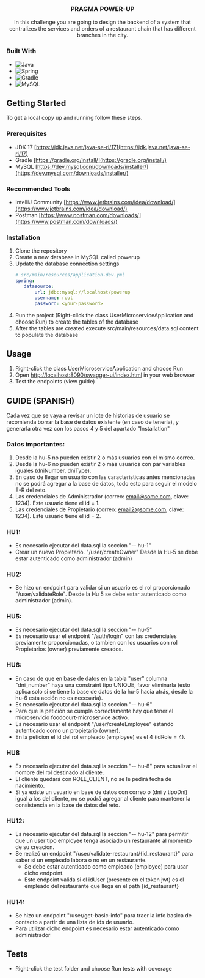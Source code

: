 <br />
<div align="center">
<h3 align="center">PRAGMA POWER-UP</h3>
  <p align="center">
    In this challenge you are going to design the backend of a system that centralizes the services and orders of a restaurant chain that has different branches in the city.
  </p>
</div>

### Built With

* ![Java](https://img.shields.io/badge/java-%23ED8B00.svg?style=for-the-badge&logo=java&logoColor=white)
* ![Spring](https://img.shields.io/badge/Spring-6DB33F?style=for-the-badge&logo=spring&logoColor=white)
* ![Gradle](https://img.shields.io/badge/Gradle-02303A.svg?style=for-the-badge&logo=Gradle&logoColor=white)
* ![MySQL](https://img.shields.io/badge/MySQL-00000F?style=for-the-badge&logo=mysql&logoColor=white)


<!-- GETTING STARTED -->
## Getting Started

To get a local copy up and running follow these steps.

### Prerequisites

* JDK 17 [https://jdk.java.net/java-se-ri/17](https://jdk.java.net/java-se-ri/17)
* Gradle [https://gradle.org/install/](https://gradle.org/install/)
* MySQL [https://dev.mysql.com/downloads/installer/](https://dev.mysql.com/downloads/installer/)

### Recommended Tools
* IntelliJ Community [https://www.jetbrains.com/idea/download/](https://www.jetbrains.com/idea/download/)
* Postman [https://www.postman.com/downloads/](https://www.postman.com/downloads/)

### Installation

1. Clone the repository
2. Create a new database in MySQL called powerup
3. Update the database connection settings
   ```yml
   # src/main/resources/application-dev.yml
   spring:
      datasource:
          url: jdbc:mysql://localhost/powerup
          username: root
          password: <your-password>
   ```
5. Run the project (Right-click the class UserMicroserviceApplication and choose Run) to create the tables of the database
6. After the tables are created execute src/main/resources/data.sql content to populate the database


<!-- USAGE -->
## Usage

1. Right-click the class UserMicroserviceApplication and choose Run
2. Open [http://localhost:8090/swagger-ui/index.html](http://localhost:8090/swagger-ui/index.html) in your web browser
3. Test the endpoints (view guide)

<!-- GUIDE -->
## GUIDE (SPANISH)
Cada vez que se vaya a revisar un lote de historias de usuario se recomienda borrar la base de datos existente (en caso de tenerla), y generarla otra vez con los pasos 4 y 5 del apartado "Installation"

### Datos importantes: 
1. Desde la hu-5 no pueden existir 2 o más usuarios con el mismo correo. 
2. Desde la hu-6 no pueden existir 2 o más usuarios con par variables iguales (dniNumber, dniType).
3. En caso de llegar un usuario con las caracteristicas antes mencionadas no se podrá agregar a la base de datos, todo esto para seguir el modelo E-R del reto.
4. Las credenciales de Administrador (correo: email@some.com, clave: 1234). Este usuario tiene el id = 1.
5. Las credenciales de Propietario (correo: email2@some.com, clave: 1234). Este usuario tiene el id = 2.

### HU1: 
+ Es necesario ejecutar del data.sql la seccion "-- hu-1"
+ Crear un nuevo Propietario. "/user/createOwner" Desde la Hu-5 se debe estar autenticado como administrador (admin)
### HU2: 
+ Se hizo un endpoint para validar si un usuario es el rol proporcionado "/user/validateRole". Desde la Hu 5 se debe estar autenticado como administrador (admin).
### HU5:
+ Es necesario ejecutar del data.sql la seccion "-- hu-5"
+ Es necesario usar el endpoint "/auth/login" con las credenciales previamente proporcionadas, o tambien con los usuarios con rol Propietarios (owner) previamente creados.
### HU6:
+ En caso de que en base de datos en la tabla "user" columna "dni_number" haya una constraint tipo UNIQUE, favor eliminarla (esto aplica solo si se tiene la base de datos de la hu-5 hacia atrás, desde la hu-6 esta acción no es necesaria).
+ Es necesario ejecutar del data.sql la seccion "-- hu-6"
+ Para que la petición se cumpla correctamente hay que tener el microservicio foodcourt-microservice activo.
+ Es necesario usar el endpoint "/user/createEmployee" estando autenticado como un propietario (owner).
+ En la peticion el id del rol empleado (employee) es el 4 (idRole = 4).
### HU8
+ Es necesario ejecutar del data.sql la sección "-- hu-8" para actualizar el nombre del rol destinado al cliente.
+ El cliente quedará con ROLE_CLIENT, no se le pedirá fecha de nacimiento.
+ Si ya existe un usuario en base de datos con correo o (dni y tipoDni) igual a los del cliente, no se podrá agregar al cliente para mantener la consistencia en la base de datos del reto. 
### HU12:
+ Es necesario ejecutar del data.sql la seccion "-- hu-12" para permitir que un user tipo employee tenga asociado un restaurante al momento de su creacion.
+ Se realizó un endpoint "/user/validate-restaurant/{id_restaurant}" para saber si un empleado labora o no en un restaurante. 
  + Se debe estar autenticado como empleado (employee) para usar dicho endpoint. 
  + Este endpoint valida si el idUser (presente en el token jwt) es el empleado del restaurante que llega en el path {id_restaurant}
### HU14:
+ Se hizo un endpoint "/user/get-basic-info" para traer la info basica de contacto a partir de una lista de ids de usuario.
+ Para utilizar dicho endpoint es necesario estar autenticado como administrador
<!-- ROADMAP -->
## Tests

- Right-click the test folder and choose Run tests with coverage
